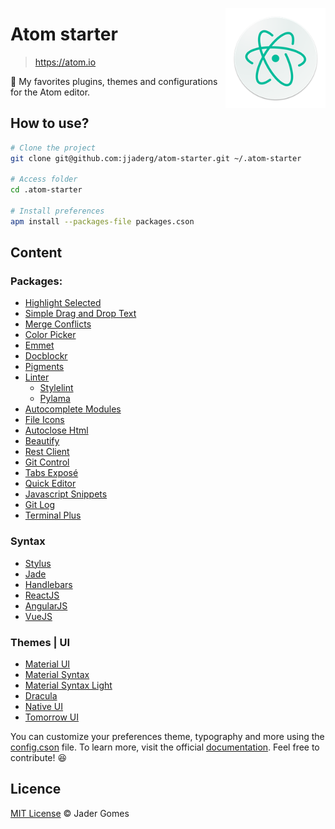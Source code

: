 [<img src="atom.png" align="right" width="160">](https://atom.io)

# Atom starter

> https://atom.io

:rocket: My favorites plugins, themes and configurations for the Atom editor. 
 
## How to use?

```sh
# Clone the project
git clone git@github.com:jjaderg/atom-starter.git ~/.atom-starter

# Access folder
cd .atom-starter

# Install preferences
apm install --packages-file packages.cson
```
## Content

### Packages:

- [Highlight Selected](https://atom.io/packages/highlight-selected)
- [Simple Drag and Drop Text](https://atom.io/packages/simple-drag-drop-text)
- [Merge Conflicts](https://atom.io/packages/merge-conflicts)
- [Color Picker](https://atom.io/packages/color-picker)
- [Emmet](https://atom.io/packages/emmet)
- [Docblockr](https://atom.io/packages/docblockr)
- [Pigments](https://atom.io/packages/pigments)
- [Linter](https://atom.io/packages/linter)
    - [Stylelint](https://atom.io/packages/linter-stylelint)
    - [Pylama](https://atom.io/packages/linter-pylama)
- [Autocomplete Modules](https://atom.io/packages/autocomplete-modules)
- [File Icons](https://atom.io/packages/file-icons)
- [Autoclose Html](https://atom.io/packages/autoclose-html)
- [Beautify](https://atom.io/packages/atom-beautify)
- [Rest Client](https://atom.io/packages/rest-client)
- [Git Control](https://atom.io/packages/git-control)
- [Tabs Exposé](https://atom.io/packages/expose)
- [Quick Editor](https://atom.io/packages/quick-editor)
- [Javascript Snippets](https://atom.io/packages/javascript-snippets)
- [Git Log](https://atom.io/packages/git-log)
- [Terminal Plus](https://atom.io/packages/terminal-plus)

### Syntax

- [Stylus](https://atom.io/packages/stylus)
- [Jade](https://atom.io/packages/atom-jade)
- [Handlebars](https://atom.io/packages/atom-handlebars)
- [ReactJS](https://atom.io/packages/react)
- [AngularJS](https://atom.io/packages/angularjs)
- [VueJS](https://atom.io/packages/language-vue)

### Themes | UI

- [Material UI](https://atom.io/themes/atom-material-ui)
- [Material Syntax](https://atom.io/themes/atom-material-syntax)
- [Material Syntax Light](https://atom.io/themes/atom-material-syntax-light)
- [Dracula](https://atom.io/themes/dracula-theme)
- [Native UI](https://atom.io/themes/native-ui)
- [Tomorrow UI](https://atom.io/packages/language-babel)

You can customize your preferences theme, typography and more using the [config.cson](https://github.com/jjaderg/atom-starter/blob/master/config.cson) file. To learn more, visit the official [documentation](https://atom.io/docs/api/v1.9.8/Config). Feel free to contribute! :satisfied:

## Licence

[MIT License](https://github.com/jjaderg/atom-starter/blob/master/license.md) :copyright: Jader Gomes
